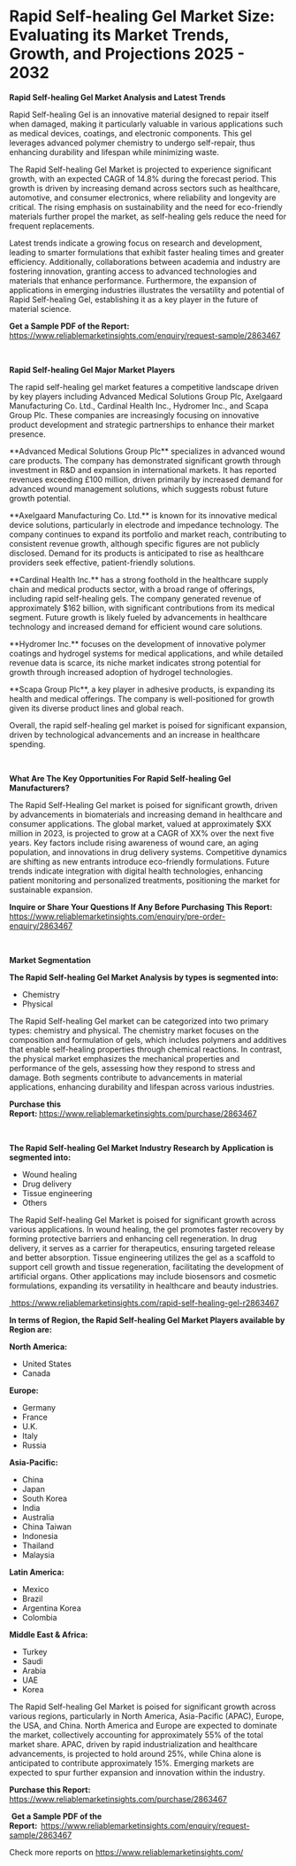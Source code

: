 <p><h1>Rapid Self-healing Gel Market Size: Evaluating its Market Trends, Growth, and Projections 2025 - 2032</h1></p><p><strong>Rapid Self-healing Gel Market Analysis and Latest Trends</strong></p>
<p><p>Rapid Self-healing Gel is an innovative material designed to repair itself when damaged, making it particularly valuable in various applications such as medical devices, coatings, and electronic components. This gel leverages advanced polymer chemistry to undergo self-repair, thus enhancing durability and lifespan while minimizing waste.</p><p>The Rapid Self-healing Gel Market is projected to experience significant growth, with an expected CAGR of 14.8% during the forecast period. This growth is driven by increasing demand across sectors such as healthcare, automotive, and consumer electronics, where reliability and longevity are critical. The rising emphasis on sustainability and the need for eco-friendly materials further propel the market, as self-healing gels reduce the need for frequent replacements.</p><p>Latest trends indicate a growing focus on research and development, leading to smarter formulations that exhibit faster healing times and greater efficiency. Additionally, collaborations between academia and industry are fostering innovation, granting access to advanced technologies and materials that enhance performance. Furthermore, the expansion of applications in emerging industries illustrates the versatility and potential of Rapid Self-healing Gel, establishing it as a key player in the future of material science.</p></p>
<p><strong>Get a Sample PDF of the Report:&nbsp;</strong> <a href="https://www.reliablemarketinsights.com/enquiry/request-sample/2863467?utm_campaign=2933&utm_medium=2&utm_source=Github&utm_content=ia&utm_term=12032025&utm_id=rapid-self-healing-gel">https://www.reliablemarketinsights.com/enquiry/request-sample/2863467</a></p>
<p>&nbsp;</p>
<p><strong>Rapid Self-healing Gel Major Market Players</strong></p>
<p><p>The rapid self-healing gel market features a competitive landscape driven by key players including Advanced Medical Solutions Group Plc, Axelgaard Manufacturing Co. Ltd., Cardinal Health Inc., Hydromer Inc., and Scapa Group Plc. These companies are increasingly focusing on innovative product development and strategic partnerships to enhance their market presence.</p><p>**Advanced Medical Solutions Group Plc** specializes in advanced wound care products. The company has demonstrated significant growth through investment in R&D and expansion in international markets. It has reported revenues exceeding £100 million, driven primarily by increased demand for advanced wound management solutions, which suggests robust future growth potential.</p><p>**Axelgaard Manufacturing Co. Ltd.** is known for its innovative medical device solutions, particularly in electrode and impedance technology. The company continues to expand its portfolio and market reach, contributing to consistent revenue growth, although specific figures are not publicly disclosed. Demand for its products is anticipated to rise as healthcare providers seek effective, patient-friendly solutions.</p><p>**Cardinal Health Inc.** has a strong foothold in the healthcare supply chain and medical products sector, with a broad range of offerings, including rapid self-healing gels. The company generated revenue of approximately $162 billion, with significant contributions from its medical segment. Future growth is likely fueled by advancements in healthcare technology and increased demand for efficient wound care solutions.</p><p>**Hydromer Inc.** focuses on the development of innovative polymer coatings and hydrogel systems for medical applications, and while detailed revenue data is scarce, its niche market indicates strong potential for growth through increased adoption of hydrogel technologies.</p><p>**Scapa Group Plc**, a key player in adhesive products, is expanding its health and medical offerings. The company is well-positioned for growth given its diverse product lines and global reach.</p><p>Overall, the rapid self-healing gel market is poised for significant expansion, driven by technological advancements and an increase in healthcare spending.</p></p>
<p>&nbsp;</p>
<p><strong>What Are The Key Opportunities For Rapid Self-healing Gel Manufacturers?</strong></p>
<p><p>The Rapid Self-Healing Gel market is poised for significant growth, driven by advancements in biomaterials and increasing demand in healthcare and consumer applications. The global market, valued at approximately $XX million in 2023, is projected to grow at a CAGR of XX% over the next five years. Key factors include rising awareness of wound care, an aging population, and innovations in drug delivery systems. Competitive dynamics are shifting as new entrants introduce eco-friendly formulations. Future trends indicate integration with digital health technologies, enhancing patient monitoring and personalized treatments, positioning the market for sustainable expansion.</p></p>
<p><strong>Inquire or Share Your Questions If Any Before Purchasing This Report:</strong> <a href="https://www.reliablemarketinsights.com/enquiry/pre-order-enquiry/2863467?utm_campaign=2933&utm_medium=2&utm_source=Github&utm_content=ia&utm_term=12032025&utm_id=rapid-self-healing-gel">https://www.reliablemarketinsights.com/enquiry/pre-order-enquiry/2863467</a></p>
<p>&nbsp;</p>
<p><strong>Market Segmentation</strong></p>
<p><strong>The Rapid Self-healing Gel Market Analysis by types is segmented into:</strong></p>
<p><ul><li>Chemistry</li><li>Physical</li></ul></p>
<p><p>The Rapid Self-healing Gel market can be categorized into two primary types: chemistry and physical. The chemistry market focuses on the composition and formulation of gels, which includes polymers and additives that enable self-healing properties through chemical reactions. In contrast, the physical market emphasizes the mechanical properties and performance of the gels, assessing how they respond to stress and damage. Both segments contribute to advancements in material applications, enhancing durability and lifespan across various industries.</p></p>
<p><strong>Purchase this Report:&nbsp;</strong><a href="https://www.reliablemarketinsights.com/purchase/2863467?utm_campaign=2933&utm_medium=2&utm_source=Github&utm_content=ia&utm_term=12032025&utm_id=rapid-self-healing-gel">https://www.reliablemarketinsights.com/purchase/2863467</a></p>
<p>&nbsp;</p>
<p><strong>The Rapid Self-healing Gel Market Industry Research by Application is segmented into:</strong></p>
<p><ul><li>Wound healing</li><li>Drug delivery</li><li>Tissue engineering</li><li>Others</li></ul></p>
<p><p>The Rapid Self-healing Gel Market is poised for significant growth across various applications. In wound healing, the gel promotes faster recovery by forming protective barriers and enhancing cell regeneration. In drug delivery, it serves as a carrier for therapeutics, ensuring targeted release and better absorption. Tissue engineering utilizes the gel as a scaffold to support cell growth and tissue regeneration, facilitating the development of artificial organs. Other applications may include biosensors and cosmetic formulations, expanding its versatility in healthcare and beauty industries.</p></p>
<p><a href="https://www.reliablemarketinsights.com/rapid-self-healing-gel-r2863467?utm_campaign=2933&utm_medium=2&utm_source=Github&utm_content=ia&utm_term=12032025&utm_id=rapid-self-healing-gel">&nbsp;https://www.reliablemarketinsights.com/rapid-self-healing-gel-r2863467</a></p>
<p><strong>In terms of Region, the Rapid Self-healing Gel Market Players available by Region are:</strong></p>
<p>
    <p> <strong> North America: </strong>
        <ul>
            <li>United States</li>
            <li>Canada</li>
        </ul>
        </p> 
    <p> <strong> Europe: </strong>
        <ul>
            <li>Germany</li>
            <li>France</li>
            <li>U.K.</li>
            <li>Italy</li>
            <li>Russia</li>
        </ul>
        </p> 
    <p> <strong> Asia-Pacific: </strong>
        <ul>
            <li>China</li>
            <li>Japan</li>
            <li>South Korea</li>
            <li>India</li>
            <li>Australia</li>
            <li>China Taiwan</li>
            <li>Indonesia</li>
            <li>Thailand</li>
            <li>Malaysia</li>
        </ul>
        </p> 
    <p> <strong> Latin America: </strong>
        <ul>
            <li>Mexico</li>
            <li>Brazil</li>
            <li>Argentina Korea</li>
            <li>Colombia</li>
        </ul>
        </p> 
    <p> <strong> Middle East & Africa: </strong>
        <ul>
            <li>Turkey</li>
            <li>Saudi</li>
            <li>Arabia</li>
            <li>UAE</li>
            <li>Korea</li>
        </ul>
    </p>
    </p>
<p><p>The Rapid Self-healing Gel Market is poised for significant growth across various regions, particularly in North America, Asia-Pacific (APAC), Europe, the USA, and China. North America and Europe are expected to dominate the market, collectively accounting for approximately 55% of the total market share. APAC, driven by rapid industrialization and healthcare advancements, is projected to hold around 25%, while China alone is anticipated to contribute approximately 15%. Emerging markets are expected to spur further expansion and innovation within the industry.</p></p>
<p><strong>Purchase this Report: </strong><a href="https://www.reliablemarketinsights.com/purchase/2863467?utm_campaign=2933&utm_medium=2&utm_source=Github&utm_content=ia&utm_term=12032025&utm_id=rapid-self-healing-gel">https://www.reliablemarketinsights.com/purchase/2863467</a></p>
<p>&nbsp;<strong>Get a Sample PDF of the Report:&nbsp;&nbsp;</strong><a href="https://www.reliablemarketinsights.com/enquiry/request-sample/2863467?utm_campaign=2933&utm_medium=2&utm_source=Github&utm_content=ia&utm_term=12032025&utm_id=rapid-self-healing-gel">https://www.reliablemarketinsights.com/enquiry/request-sample/2863467</a></p>
<p><strong></strong></p>
<p>Check more reports on <a href="https://www.reliablemarketinsights.com/?utm_campaign=2933&utm_medium=2&utm_source=Github&utm_content=ia&utm_term=12032025&utm_id=rapid-self-healing-gel">https://www.reliablemarketinsights.com/</a></p>